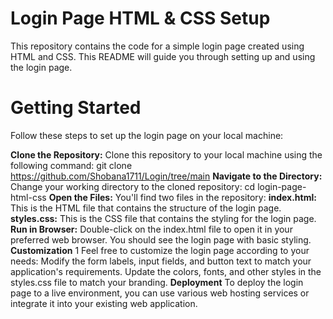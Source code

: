 # Login Page HTML & CSS Setup
This repository contains the code for a simple login page created using HTML and CSS. This README will guide you through setting up and using the login page.

# Getting Started
Follow these steps to set up the login page on your local machine:

**Clone the Repository:** Clone this repository to your local machine using the following command:
git clone https://github.com/Shobana1711/Login/tree/main
**Navigate to the Directory:** Change your working directory to the cloned repository:
cd login-page-html-css
**Open the Files:** You'll find two files in the repository:
**index.html:** This is the HTML file that contains the structure of the login page.
**styles.css:** This is the CSS file that contains the styling for the login page.
**Run in Browser:** Double-click on the index.html file to open it in your preferred web browser. You should see the login page with basic styling.
**Customization**
  1 Feel free to customize the login page according to your needs:
         Modify the form labels, input fields, and button text to match your application's requirements.
         Update the colors, fonts, and other styles in the styles.css file to match your branding.
**Deployment**
To deploy the login page to a live environment, you can use various web hosting services or integrate it into your existing web application.
